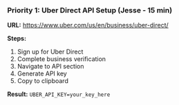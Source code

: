 ### **Priority 1: Uber Direct API Setup** (Jesse - 15 min)

**URL:** <https://www.uber.com/us/en/business/uber-direct/>

**Steps:**

1. Sign up for Uber Direct
2. Complete business verification
3. Navigate to API section
4. Generate API key
5. Copy to clipboard

**Result:** `UBER_API_KEY=your_key_here`
